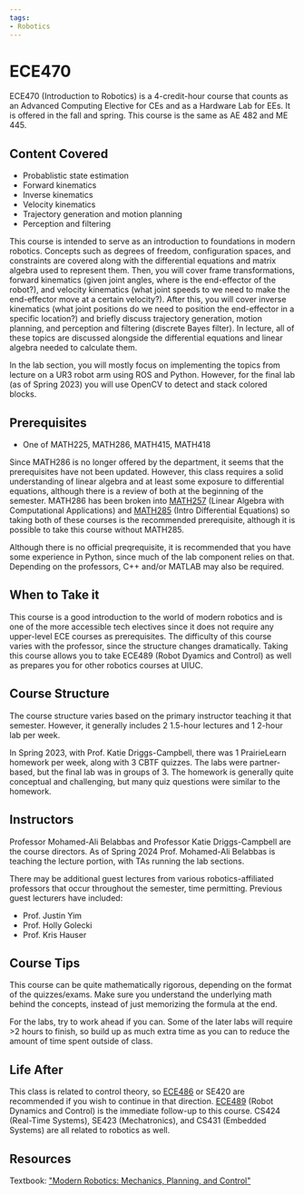 ```yaml
---
tags:
- Robotics
---
```

# ECE470

ECE470 (Introduction to Robotics) is a 4-credit-hour course that counts as an Advanced Computing Elective for CEs and as a Hardware Lab for EEs. It is offered in the fall and spring. This course is the same as AE 482 and ME 445.

## Content Covered

- Probablistic state estimation
- Forward kinematics
- Inverse kinematics
- Velocity kinematics
- Trajectory generation and motion planning
- Perception and filtering

This course is intended to serve as an introduction to foundations in modern robotics. Concepts such as degrees of freedom, configuration spaces, and constraints are covered along with the differential equations and matrix algebra used to represent them. Then, you will cover frame transformations, forward kinematics (given joint angles, where is the end-effector of the robot?), and velocity kinematics (what joint speeds to we need to make the end-effector move at a certain velocity?). After this, you will cover inverse kinematics (what joint positions do we need to position the end-effector in a specific location?) and briefly discuss trajectory generation, motion planning, and perception and filtering (discrete Bayes filter). In lecture, all of these topics are discussed alongside the differential equations and linear algebra needed to calculate them.

In the lab section, you will mostly focus on implementing the topics from lecture on a UR3 robot arm using ROS and Python. However, for the final lab (as of Spring 2023) you will use OpenCV to detect and stack colored blocks.

## Prerequisites

- One of MATH225, MATH286, MATH415, MATH418

Since MATH286 is no longer offered by the department, it seems that the prerequisites have not been updated. However, this class requires a solid understanding of linear algebra and at least some exposure to differential equations, although there is a review of both at the beginning of the semester. MATH286 has been broken into [MATH257](../MATH%20Course%20Offerings/MATH257.md) (Linear Algebra with Computational Applications) and [MATH285](../MATH%20Course%20Offerings/MATH285.md) (Intro Differential Equations) so taking both of these courses is the recommended prerequisite, although it is possible to take this course without MATH285.

Although there is no official preqrequisite, it is recommended that you have some experience in Python, since much of the lab component relies on that. Depending on the professors, C++ and/or MATLAB may also be required.

## When to Take it

This course is a good introduction to the world of modern robotics and is one of the more accessible tech electives since it does not require any upper-level ECE courses as prerequisites. The difficulty of this course varies with the professor, since the structure changes dramatically. Taking this course allows you to take ECE489 (Robot Dyamics and Control) as well as prepares you for other robotics courses at UIUC.

## Course Structure

The course structure varies based on the primary instructor teaching it that semester. However, it generally includes 2 1.5-hour lectures and 1 2-hour lab per week.

In Spring 2023, with Prof. Katie Driggs-Campbell, there was 1 PrairieLearn homework per week, along with 3 CBTF quizzes. The labs were partner-based, but the final lab was in groups of 3. The homework is generally quite conceptual and challenging, but many quiz questions were similar to the homework.

## Instructors

Professor Mohamed-Ali Belabbas and Professor Katie Driggs-Campbell are the course directors. As of Spring 2024 Prof. Mohamed-Ali Belabbas is teaching the lecture portion, with TAs running the lab sections.

There may be additional guest lectures from various robotics-affiliated professors that occur throughout the semester, time permitting. Previous guest lecturers have included:

- Prof. Justin Yim
- Prof. Holly Golecki
- Prof. Kris Hauser

## Course Tips

This course can be quite mathematically rigorous, depending on the format of the quizzes/exams. Make sure you understand the underlying math behind the concepts, instead of just memorizing the formula at the end.

For the labs, try to work ahead if you can. Some of the later labs will require >2 hours to finish, so build up as much extra time as you can to reduce the amount of time spent outside of class.

## Life After

This class is related to control theory, so [ECE486](ECE486.md) or SE420 are recommended if you wish to continue in that direction. [ECE489](ECE489.md) (Robot Dynamics and Control) is the immediate follow-up to this course. CS424 (Real-Time Systems), SE423 (Mechatronics), and CS431 (Embedded Systems) are all related to robotics as well.

## Resources

Textbook: ["Modern Robotics: Mechanics, Planning, and Control"](https://hades.mech.northwestern.edu/index.php/Modern_Robotics)
